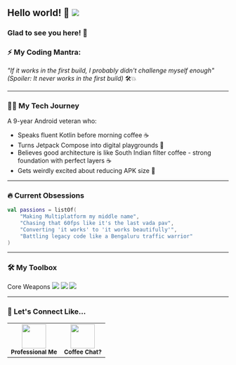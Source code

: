 ## Hello world! 👋 ![](https://komarev.com/ghpvc/?username=Androbhi)

### Glad to see you here! 🤩

### ⚡ My Coding Mantra:
*"If it works in the first build, I probably didn't challenge myself enough"*  
*(Spoiler: It never works in the first build)* 🛠️💥

---

### 🧑🚀 My Tech Journey
A 9-year Android veteran who:
- Speaks fluent Kotlin before morning coffee ☕
- Turns Jetpack Compose into digital playgrounds 🎨
- Believes good architecture is like South Indian filter coffee - strong foundation with perfect layers ☕
- Gets weirdly excited about reducing APK size 🎉

---

### 🔥 Current Obsessions
```kotlin
val passions = listOf(
    "Making Multiplatform my middle name", 
    "Chasing that 60fps like it's the last vada pav",
    "Converting 'it works' to 'it works beautifully'",
    "Battling legacy code like a Bengaluru traffic warrior"
)
```
---

### 🛠️ My Toolbox

Core Weapons
<img src="https://img.shields.io/badge/Kotlin-Multiplatform-%237F52FF?style=flat&logo=kotlin&logoColor=white" /> <img src="https://img.shields.io/badge/Android-Studio-%233DDC84?style=flat&logo=android&logoColor=white" /> <img src="https://img.shields.io/badge/Jetpack_Compose-%234285F4?style=flat&logo=jetpack-compose&logoColor=white" />

---

### 🤝 Let's Connect Like...

<table> <tr> <td align="center"> <a href="https://www.linkedin.com/in/abhishek-s-3a203612a"> <img src="https://img.icons8.com/3d-fluency/94/linkedin.png" width="55"/> </a> <br/> <sub><b>Professional Me</b></sub> </td> <td align="center"> <a href="mailto:abhishek.81519@gmail.com"> <img src="https://img.icons8.com/3d-fluency/94/gmail.png" width="55"/> </a> <br/> <sub><b>Coffee Chat?</b></sub> </td> </tr> </table>
